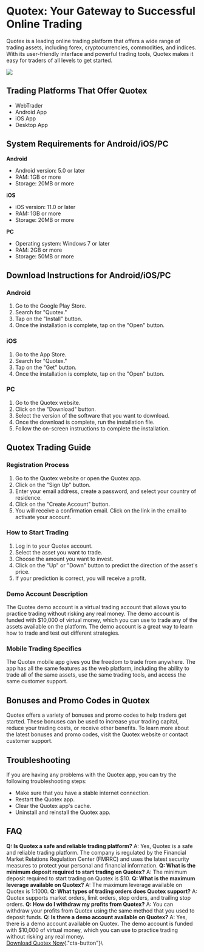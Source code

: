 # Quotex: Your Gateway to Successful Online Trading

Quotex is a leading online trading platform that offers a wide range of
trading assets, including forex, cryptocurrencies, commodities, and
indices. With its user-friendly interface and powerful trading tools,
Quotex makes it easy for traders of all levels to get started.

[![](https://static.quotex.io/files/1_en/300_250.jpg)](https://traff.sbs/brokerqxsignupf)

## Trading Platforms That Offer Quotex

-   WebTrader
-   Android App
-   iOS App
-   Desktop App

## System Requirements for Android/iOS/PC

**Android**

-   Android version: 5.0 or later
-   RAM: 1GB or more
-   Storage: 20MB or more

**iOS**

-   iOS version: 11.0 or later
-   RAM: 1GB or more
-   Storage: 20MB or more

**PC**

-   Operating system: Windows 7 or later
-   RAM: 2GB or more
-   Storage: 50MB or more

## Download Instructions for Android/iOS/PC

### Android

1.  Go to the Google Play Store.
2.  Search for "Quotex."
3.  Tap on the "Install" button.
4.  Once the installation is complete, tap on the "Open" button.

### iOS

1.  Go to the App Store.
2.  Search for "Quotex."
3.  Tap on the "Get" button.
4.  Once the installation is complete, tap on the "Open" button.

### PC

1.  Go to the Quotex website.
2.  Click on the "Download" button.
3.  Select the version of the software that you want to download.
4.  Once the download is complete, run the installation file.
5.  Follow the on-screen instructions to complete the installation.

## Quotex Trading Guide

### Registration Process

1.  Go to the Quotex website or open the Quotex app.
2.  Click on the "Sign Up" button.
3.  Enter your email address, create a password, and select your country
    of residence.
4.  Click on the "Create Account" button.
5.  You will receive a confirmation email. Click on the link in the
    email to activate your account.

### How to Start Trading

1.  Log in to your Quotex account.
2.  Select the asset you want to trade.
3.  Choose the amount you want to invest.
4.  Click on the "Up" or "Down" button to predict the
    direction of the asset\'s price.
5.  If your prediction is correct, you will receive a profit.

### Demo Account Description

The Quotex demo account is a virtual trading account that allows you to
practice trading without risking any real money. The demo account is
funded with \$10,000 of virtual money, which you can use to trade any of
the assets available on the platform. The demo account is a great way to
learn how to trade and test out different strategies.

### Mobile Trading Specifics

The Quotex mobile app gives you the freedom to trade from anywhere. The
app has all the same features as the web platform, including the ability
to trade all of the same assets, use the same trading tools, and access
the same customer support.

## Bonuses and Promo Codes in Quotex

Quotex offers a variety of bonuses and promo codes to help traders get
started. These bonuses can be used to increase your trading capital,
reduce your trading costs, or receive other benefits. To learn more
about the latest bonuses and promo codes, visit the Quotex website or
contact customer support.

## Troubleshooting

If you are having any problems with the Quotex app, you can try the
following troubleshooting steps:

-   Make sure that you have a stable internet connection.
-   Restart the Quotex app.
-   Clear the Quotex app\'s cache.
-   Uninstall and reinstall the Quotex app.

## FAQ

**Q: Is Quotex a safe and reliable trading platform?** A: Yes, Quotex is
a safe and reliable trading platform. The company is regulated by the
Financial Market Relations Regulation Center (FMRRC) and uses the latest
security measures to protect your personal and financial information.
**Q: What is the minimum deposit required to start trading on Quotex?**
A: The minimum deposit required to start trading on Quotex is \$10. **Q:
What is the maximum leverage available on Quotex?** A: The maximum
leverage available on Quotex is 1:1000. **Q: What types of trading
orders does Quotex support?** A: Quotex supports market orders, limit
orders, stop orders, and trailing stop orders. **Q: How do I withdraw my
profits from Quotex?** A: You can withdraw your profits from Quotex
using the same method that you used to deposit funds. **Q: Is there a
demo account available on Quotex?** A: Yes, there is a demo account
available on Quotex. The demo account is funded with \$10,000 of virtual
money, which you can use to practice trading without risking any real
money.\
[Download Quotex
Now](\%22https://traff.sbs/quotexonelink\%22){."cta-button"}\

